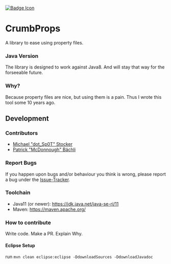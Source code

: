 [![Badge Icon](https://img.shields.io/maven-central/v/org.crumbleworks.forge.crumbprops/crumbprops?style=flat-square)](https://mvnrepository.com/artifact/org.crumbleworks.forge.crumbprops/crumbprops)

# CrumbProps

A library to ease using property files.

### Java Version

The library is designed to work against Java8. And will stay that way for the forseeable future.

### Why?

Because property files are nice, but using them is a pain. Thus I wrote this tool some 10 years ago.

## Development

### Contributors

* [Michael "dot_Sp0T" Stocker](https://github.com/dotSp0T)
* [Patrick "McDonnough" Bächli](https://github.com/McDonnough)

### Report Bugs
If you happen upon bugs and/or behaviour you think is wrong, please report a bug under the [Issue-Tracker](https://github.com/CrumbleWorks/CrumbProps/issues).

### Toolchain

- Java11 (or newer): https://jdk.java.net/java-se-ri/11
- Maven: https://maven.apache.org/

### How to contribute

Write code. Make a PR. Explain Why.

#### Eclipse Setup

run `mvn clean eclipse:eclipse -DdownloadSources -DdownloadJavadoc`
